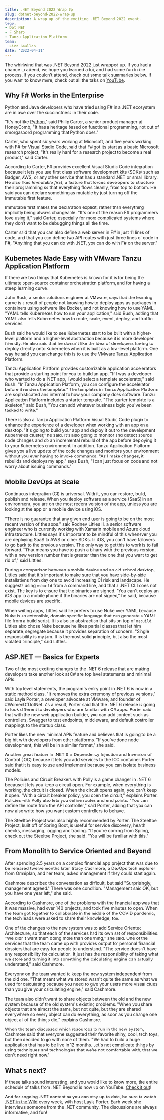 ```yaml
---
title: .NET Beyond 2022 Wrap Up
slug: dotnet-beyond-2022-wrap-up
description: A wrap up of the exciting .NET Beyond 2022 event. 
tags:
- Dot NET
- F Sharp
- Tanzu Application Platform
team:
- Lizz Smullen
date: '2022-04-11'
---
```


The whirlwind that was .NET Beyond 2022 just wrapped up. If you had a chance to attend, we hope you learned a lot, and had some fun in the process. If you couldn’t attend, check out some talk summaries below. If you want to know more, check out all the talks on [YouTube](https://www.youtube.com/playlist?list=PLAdzTan_eSPRDT8g6FcjSFlL1i5JtnV3i).

## Why F# Works in the Enterprise

Python and Java developers who have tried using F# in a .NET ecosystem are in awe over the succinctness in their code.

"It's not like [Python](http://python.net/)," said Philip Carter, a senior product manager at HoneyComb, "It has a heritage based on functional programming, not out of smorgasbord programming that Python does."

Carter, who spent six years working at Microsoft, and five years working with F# for Visual Studio Code, said that F# got its start as a basic Microsoft research project, "It's really hard for a research project to become a real product," said Carter.

According to Carter, F# provides excellent Visual Studio Code integration because it lets you use first class software development kits (SDKs) such as Badger, AWS, or any other service that has a standard .NET or small library. He also likes _Immutable first_, a feature that forces developers to structure their programming so that everything flows cleanly, from top to bottom. He said you can declare something as mutable by just turning off the Immutable first feature.

Immutable first makes the declaration explicit, rather than everything implicitly being always changeable. "It's one of the reason F# programmers love using it," said Carter, especially for more complicated systems where they don't want to be debugging things all the time.

Carter said that you can also define a web server in F# in just 11 lines of code, and that you can define two API routes with just three lines of code in F#, "Anything that you can do with .NET, you can do with F# on the server."

## Kubernetes Made Easy with VMware Tanzu Application Platform

If there are two things that Kubernetes is known for it is for being the ultimate open-source container orchestration platform, and for having a steep learning curve.

John Bush, a senior solutions engineer at VMware, says that the learning curve is a result of people not knowing how to deploy apps as packages in containers using software like Docker, and not knowing how to use YAML. "YAML tells Kubernetes how to run your application," said Bush, adding that YAML also tells Kubernetes how to route, scale, event, deploy, and traffic services.

Bush said he would like to see Kubernetes start to be built with a higher-level platform and a higher-level abstraction because it is more developer friendly. He also said that he doesn't like the idea of developers having to deploy directly onto Kubernetes when it is built as a low-level platform. One way he said you can change this is to use the VMware Tanzu Application Platform.

Tanzu Application Platform provides customizable application accelerators that provide a starting point for you to build an app. "If I was a developer who wanted to do a .NET app, I would select a template accelerator," said Bush. "In Tanzu Application Platform, you can configure the accelerator before it renders the template." The templates in Tanzu Application Platform are sophisticated and internal to how your company does software. Tanzu Application Platform includes a starter template. "The starter template is a skeleton," said Bush, "You can add whatever business logic you've been tasked to write."

There is also a Tanzu Application Platform Visual Studio Code plugin to enhance the experience of a developer when working with an app on a desktop. "It's going to build your app and deploy it out to the development Kubernetes cluster," he said. It's also going to monitor and detect source code changes and do an incremental rebuild of the app before deploying it to your Kubernetes environment. In addition, Tanzu Application Platform gives you a live update of the code changes and monitors your environment without you ever having to invoke commands. "As I make changes, it rebuilds and deploys my app," says Bush, "I can just focus on code and not worry about issuing commands."

## Mobile DevOps at Scale

Continuous integration (CI) is universal. With it, you can restore, build, publish and release. When you deploy software as a service (SaaS) in an environment, you are on the most recent version of the app, unless you are looking at the app on a mobile device using iOS.

"There is no guarantee that any given end user is going to be on the most recent version of the apps," said Rodney Littles II, a senior software engineer who is currently working with Xamarin mobile and Azure cloud infrastructure. Littles says it's important to be mindful of this whenever you are deploying SaaS to AWS or other SDKs. In iOS, you don't have failovers to go back to the previous version. The only way to get this to work is to fail forward. "That means you have to push a binary with the previous version, with a new version number that is greater than the one that you want to get rid of," said Littles.

During a comparison between a mobile device and an old school desktop, Littles said that it's important to make sure that you have side-by-side installations from day one to avoid increasing CI risk and landscape. He suggests using `msbuild` from a command line, and that a .NET CLI does not exist. The key is to ensure that the binaries are signed. "You can't deploy an iOS app to a mobile phone if the binaries are not signed," he said, because mobile devices are specific.

When writing apps, Littles said he prefers to use Nuke over YAML because Nuke is an extensible, domain specific language that can generate a YAML file from a build script. It is also an abstraction that sits on top of `msbuild`. Littles also chose Nuke because he likes partial classes that let him separate, segregate because it provides separation of concern. "Single responsibility is my jam. It is the most solid principle, but also the most violated principle," said Littles.

## ASP.NET — Basics for Experts

Two of the most exciting changes to the .NET 6 release that are making developers take another look at C# are top level statements and minimal APIs.

With top level statements, the program's entry point in .NET 6 is now in a static method class. "It removes the extra ceremony of previous versions," said Layla Porter, a developer advocate at VMware, and founder of #WomenOfDotNet. As a result, Porter said that the .NET 6 release is going to look different to developers who are familiar with C# apps. Porter said that with the new web application builder, you can add content such as controllers, Swagger to test endpoints, middleware, and default controller mappings to the startup class.

Porter likes the new minimal APIs feature and believes that is going to be a big hit with developers from other platforms. "If you've done node development, this will be in a similar format," she said.

Another great feature in .NET 6 is Dependency Injection and Inversion of Control (IOC) because it lets you add services to the IOC container. Porter said that it is easy to use and implement because you can isolate business models.

The Policies and Circuit Breakers with Polly is a game changer in .NET 6 because it lets you keep a circuit open. For example, when everything is working, the circuit is closed. When the circuit opens again, you can't keep it open. "With a circuit breaker policy, you open the circuit," explains Porter. Policies with Polly also lets you define routes and end points. "You can define the route from the API controller," said Porter, adding that you can now also write how you want custom controllers to behave.

The Steeltoe Project was also highly recommended by Porter. The Steeltoe Project, built off of Spring Boot, is useful for service discovery, health checks, messaging, logging and tracing. "If you're coming from Spring, check out the Steeltoe Project, she said. "You will be familiar with this."

## From Monolith to Service Oriented and Beyond

After spending 2.5 years on a complex financial app project that was due to be released twelve months later, Stacy Cashmore, a DevOps tech explorer from Omniplan, and her team, asked management if they could start again.

Cashmore described the conversation as difficult, but said "Surprisingly, management agreed." There was one condition. "Management said OK, but you have one year left," she said.

According to Cashmore, one of the problems with the financial app was that it was massive, had over 140 projects, and took five minutes to open. When the team got together to collaborate in the middle of the COVID pandemic, the tech leads were asked to share their knowledge, too.

One of the changes to the new system was to add Service Oriented Architecture, so that each of the services had its own set of responsibilities. "We didn't want them doing more than one thing," she said. One of the services that the team came up with provides output for personal financial dossiers that are easy for people to understand. "The service doesn't have any responsibility for calculation. It just has the responsibility of taking what we store and turning it into something the calculating engine can actually understand," said Cashmore.

Everyone on the team wanted to keep the new system independent from the old one. "That meant what we stored wasn't quite the same as what we used for calculating because you need to give your users more visual clues than you give your calculating engine," said Cashmore.

The team also didn't want to share objects between the old and the new system because of the old system's existing problems. "When you share objects that are almost the same, but not quite, but they are shared everywhere so every object can do everything, as soon as you change one object all of the things die," explains Cashmore.

When the team discussed which resources to run in the new system, Cashmore said that everyone suggested their favorite shiny, cool, tech toys, but then decided to go with none of them. "We had to build a huge application that has to be live in 12 months. Let's not complicate things by using techniques and technologies that we're not comfortable with, that we don't need right now."

## What’s next?

If these talks sound interesting, and you would like to know more, the entire schedule of talks from .NET Beyond is now up on YouTube. [Check it out](https://www.youtube.com/playlist?list=PLAdzTan_eSPRDT8g6FcjSFlL1i5JtnV3i)!

And for ongoing .NET content so you can stay up to date, be sure to watch [.NET in the Wild](https://tanzu.vmware.com/developer/tv/dotnet-wild/) every week, with host Layla Porter. Each week she interviews someone from the .NET community. The discussions are always informative, and fun!
